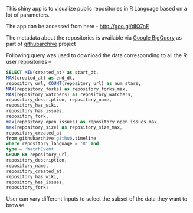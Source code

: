 This shiny app is to visualize public repositories in R Language based on a lot of parameters. 

The app can be accessed from here - http://goo.gl/dIQ7nE


The metadata about the repositories is available via [Google BigQuery](https://developers.google.com/bigquery/) as part of [githubarchive](http://www.githubarchive.org/) project


Following query was used to download the data corresponding to all the R user repositories – 

```sql
SELECT MIN(created_at) as start_dt,
MAX(created_at) as end_dt,
repository_url, COUNT(repository_url) as num_stars,
MAX(repository_forks) as repository_forks_max,
MAX(repository_watchers) as repository_watchers,
repository_description, repository_name, 
repository_has_wiki,
repository_has_issues,
repository_fork,
max(repository_open_issues) as repository_open_issues_max,
max(repository_size) as repository_size_max,
repository_created_at
from githubarchive:github.timeline
where repository_language = 'R' and
type = 'WatchEvent' 
GROUP BY repository_url,
repository_description, 
repository_name, 
repository_created_at,
repository_has_wiki,
repository_has_issues,
repository_fork;
```
User can vary different inputs to select the subset of the data they want to browse. 


